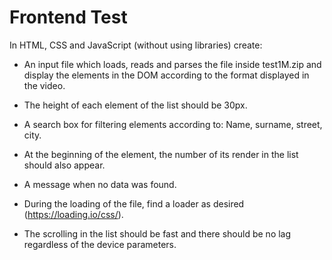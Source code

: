# Frontend Test
In HTML, CSS and JavaScript (without using libraries) create:

- An input file which loads, reads and parses the file inside test1M.zip
    and display the elements in the DOM according to the format displayed in the video.

- The height of each element of the list should be 30px.

- A search box for filtering elements according to:
    Name, surname, street, city.

- At the beginning of the element, the number of its render in the list should also appear.

- A message when no data was found.

- During the loading of the file, find a loader as desired (https://loading.io/css/).

* The scrolling in the list should be fast and there should be no lag regardless of the device parameters.
